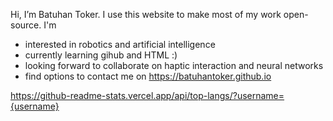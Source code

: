Hi, I’m Batuhan Toker. I use this website to make most of my work open-source. I'm
- interested in robotics and artificial intelligence
- currently learning gihub and HTML :)
- looking forward to collaborate on haptic interaction and neural networks
- find options to contact me on https://batuhantoker.github.io 

https://github-readme-stats.vercel.app/api/top-langs/?username={username}
<!---
tokerbatuhan/tokerbatuhan is a ✨ special ✨ repository because its `README.md` (this file) appears on your GitHub profile.
You can click the Preview link to take a look at your changes.
--->
